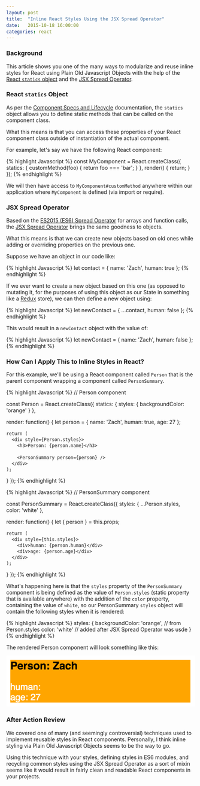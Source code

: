 ```yaml
---
layout: post
title:  "Inline React Styles Using the JSX Spread Operator"
date:   2015-10-18 16:00:00
categories: react
---
```

### Background

This article shows you one of the many ways to modularize and reuse inline styles for React using Plain Old Javascript Objects with the help of the [React `statics` object][react_statics] and the [JSX Spread Operator][jsx_spread].

### React `statics` Object

As per the [Component Specs and Lifecycle][react_statics] documentation, the `statics` object allows you to define static methods that can be called on the component class.

What this means is that you can access these properties of your React component class outside of instantiation of the actual component.

For example, let's say we have the following React component:

{% highlight Javascript %}
const MyComponent = React.createClass({
  statics: {
    customMethod(foo) {
      return foo === 'bar';
    }
  },
  render() {
    return;
  }
});
{% endhighlight %}

We will then have access to `MyComponent#customMethod` anywhere within our application where `MyComponent` is defined (via import or require).

### JSX Spread Operator

Based on the [ES2015 (ES6) Spread Operator][es6_spread] for arrays and function calls, the [JSX Spread Operator][jsx_spread] brings the same goodness to objects.

What this means is that we can create new objects based on old ones while adding or overriding properties on the previous one.

Suppose we have an object in our code like:

{% highlight Javascript %}
let contact = {
  name: 'Zach',
  human: true
};
{% endhighlight %}

If we ever want to create a new object based on this one (as opposed to mutating it, for the purposes of using this object as our State in something like a [Redux][redux] store), we can then define a new object using:

{% highlight Javascript %}
let newContact = {
  ...contact,
  human: false
};
{% endhighlight %}

This would result in a `newContact` object with the value of:

{% highlight Javascript %}
let newContact = {
  name: 'Zach',
  human: false
};
{% endhighlight %}

### How Can I Apply This to Inline Styles in React?

For this example, we'll be using a React component called `Person` that is the parent component wrapping a component called `PersonSummary`.

{% highlight Javascript %}
// Person component

const Person = React.createClass({
  statics: {
    styles: {
      backgroundColor: 'orange'
    }
  },

  render: function() {
    let person = {
      name: 'Zach',
      human: true,
      age: 27
    };

    return (
      <div style={Person.styles}>
        <h3>Person: {person.name}</h3>

        <PersonSummary person={person} />
      </div>
    );
  }
});
{% endhighlight %}

{% highlight Javascript %}
// PersonSummary component

const PersonSummary = React.createClass({
  styles: {
    ...Person.styles,
    color: 'white'
  },

  render: function() {
    let { person } = this.props;

    return (
      <div style={this.styles}>
        <div>human: {person.human}</div>
        <div>age: {person.age}</div>
      </div>
    );
  }
});
{% endhighlight %}

What's happening here is that the `styles` property of the `PersonSummary` component is being defined as the value of `Person.styles` (static property that is available anywhere) with the addition of the `color` property, containing the value of `white`, so our PersonSummary `styles` object will contain the following styles when it is rendered:

{% highlight Javascript %}
styles: {
  backgroundColor: 'orange', // from Person.styles
  color: 'white'             // added after JSX Spread Operator was usde
}
{% endhighlight %}

The rendered Person component will look something like this:

![](/assets/styles.png)

### After Action Review

We covered one of many (and seemingly controversial) techniques used to implement reusable styles in React components. Personally, I think inline styling via Plain Old Javascript Objects seems to be the way to go.

Using this technique with your styles, defining styles in ES6 modules, and recycling common styles using the JSX Spread Operator as a sort of mixin seems like it would result in fairly clean and readable React components in your projects.

[react_statics]: https://facebook.github.io/react/docs/component-specs.html#statics
[es6_spread]: https://developer.mozilla.org/en-US/docs/Web/JavaScript/Reference/Operators/Spread_operator
[jsx_spread]: https://facebook.github.io/react/docs/jsx-spread.html
[redux]: http://redux.js.org/
